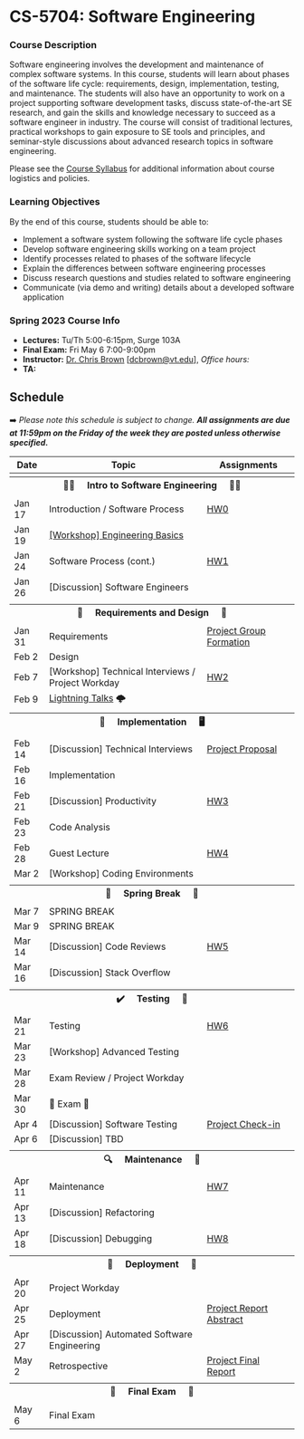 # CS-5704: Software Engineering

### Course Description

Software engineering involves the development and maintenance of complex software systems. In this course, students will learn about phases of the software life cycle: requirements, design, implementation, testing, and maintenance. The students will also have an opportunity to work on a project supporting software development tasks, discuss state-of-the-art SE research, and gain the skills and knowledge necessary to succeed as a software engineer in industry. The course will consist of traditional lectures, practical workshops to gain exposure to SE tools and principles, and seminar-style discussions about advanced research topics in software engineering.

Please see the [Course Syllabus](https://docs.google.com/document/d/18-5J8LIHu3SDDkfEbWogdbA4_fRtXECs4-hp-Ox0MT4/edit?usp=sharing) for additional information about course logistics and policies.

### Learning Objectives

By the end of this course, students should be able to:

* Implement a software system following the software life cycle phases
* Develop software engineering skills working on a team project
* Identify processes related to phases of the software lifecycle
* Explain the differences between software engineering processes
* Discuss research questions and studies related to software engineering
* Communicate (via demo and writing) details about a developed software application

### Spring 2023 Course Info

* **Lectures:** Tu/Th 5:00-6:15pm, Surge 103A
* **Final Exam:** Fri May 6 7:00-9:00pm
* **Instructor:** [Dr. Chris Brown](https://chbrown13.github.io) [dcbrown@vt.edu], *Office hours:* 
* **TA:** 

## Schedule

➡️ _Please note this schedule is subject to change. **All assignments are due at 11:59pm on the Friday of the week they are posted unless otherwise specified.**_

| Date     | Topic                            |  Assignments       |
|----------|----------------------------------|------------------  |
| <tr><th colspan=3> 👨‍💻 &nbsp;&nbsp;&nbsp; Intro to Software Engineering &nbsp;&nbsp;&nbsp; 👩‍💻 </th></tr> |
| Jan 17 | Introduction / Software Process | [HW0](HWs/HW0.md) |
| Jan 19 | [[Workshop] Engineering Basics](https://docable.cloud/CS5704-VT/Workshops/Basics/README.md) | |
| Jan 24 | Software Process (cont.)  | [HW1](HWs/HW1.md) |
| Jan 26 |  [Discussion] Software Engineers| |
| <tr><th colspan=3>  📝 &nbsp;&nbsp;&nbsp; Requirements and Design &nbsp;&nbsp;&nbsp; 🎨 </th></tr> |
| Jan 31 | Requirements | [Project Group Formation](https://forms.gle/v9vXqNrQnz5frbvE9) |
| Feb 2  | Design | |
| Feb 7  | [Workshop] Technical Interviews / Project Workday | [HW2](HWs/HW2.md) |
| Feb 9  | [Lightning Talks](Project/REQUIREMENTS.md) 🌩️ | |
| <tr><th colspan=3> 🚧 &nbsp;&nbsp;&nbsp; Implementation &nbsp;&nbsp;&nbsp; 🖥️ </th></tr> |
| Feb 14 | [Discussion] Technical Interviews | [Project Proposal](Project/DESIGN.md) |
| Feb 16 | Implementation | |
| Feb 21 | [Discussion] Productivity | [HW3](HWs/HW3.md) |
| Feb 23 | Code Analysis | |
| Feb 28 | Guest Lecture | [HW4](HWs/HW4.md) |
| Mar 2  | [Workshop] Coding Environments | |
| <tr><th colspan=3> 🌻 &nbsp;&nbsp;&nbsp; Spring Break &nbsp;&nbsp;&nbsp; 🌄 </th></tr> |
| Mar 7  | SPRING BREAK | |
| Mar 9  | SPRING BREAK | |
| Mar 14 | [Discussion] Code Reviews | [HW5](HWs/HW5.md) |
| Mar 16 | [Discussion] Stack Overflow | |
| <tr><th colspan=3>✔️ &nbsp;&nbsp;&nbsp; Testing &nbsp;&nbsp;&nbsp; 🧪</th></tr>
| Mar 21 | Testing | [HW6](HWs/HW6.md) |
| Mar 23 | [Workshop] Advanced Testing | |
| Mar 28 | Exam Review / Project Workday | |
| Mar 30 | 💯 Exam 💯 | |
| Apr 4  | [Discussion] Software Testing | [Project Check-in](https://canvas.vt.edu/courses/145256/assignments/1385274) |
| Apr 6  | [Discussion] TBD | |
| <tr><th colspan=4> 🔍 &nbsp;&nbsp;&nbsp; Maintenance &nbsp;&nbsp;&nbsp; 🧹 </th></tr> |
| Apr 11 | Maintenance | [HW7](HWs/HW7.md) |
| Apr 13 | [Discussion] Refactoring | |
| Apr 18 | [Discussion] Debugging | [HW8](HWs/HW8.md) |
| <tr><th colspan=4> 🚀 &nbsp;&nbsp;&nbsp; Deployment &nbsp;&nbsp;&nbsp; 🔁 </th></tr> |
| Apr 20 | Project Workday | |
| Apr 25 | Deployment | [Project Report Abstract](https://canvas.vt.edu/courses/145256/assignments/1384459) |
| Apr 27 | [Discussion] Automated Software Engineering |  |
| May 2  | Retrospective | [Project Final Report](https://canvas.vt.edu/courses/145256/assignments/1384460) |
| <tr><th colspan=3> 🏁 &nbsp;&nbsp;&nbsp; Final Exam &nbsp;&nbsp;&nbsp; 🎥 </th></tr> |
| May 6  | Final Exam | |


